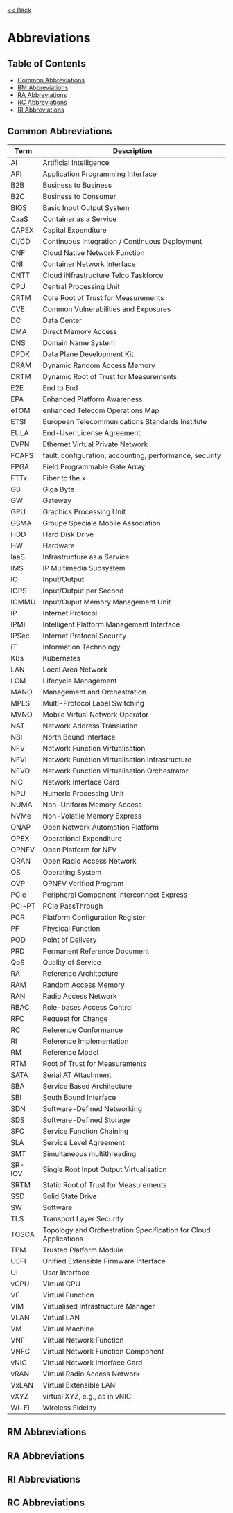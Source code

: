 [<< Back](../)

# Abbreviations


## Table of Contents
* [Common Abbreviations](#1.1)
* [RM Abbreviations](#1.2)
* [RA Abbreviations](#1.3)
* [RC Abbreviations](#1.4)
* [RI Abbreviations](#1.5)

<a name="1.1"></a>
## Common Abbreviations

| Term           | Description                           |
|----------------|-------------                          |
| AI             | Artificial Intelligence               |
| API            | Application Programming Interface     |
| B2B            | Business to Business                  |
| B2C            | Business to Consumer                  |
| BIOS           | Basic Input Output System             |
| CaaS           | Container as a Service                |
| CAPEX          | Capital Expenditure                   |
| CI/CD          | Continuous Integration / Continuous Deployment |
| CNF            | Cloud Native Network Function          |
| CNI            | Container Network Interface           |
| CNTT           | Cloud iNfrastructure Telco Taskforce  |
| CPU            | Central Processing Unit               |
| CRTM           | Core Root of Trust for Measurements        |
| CVE            | Common Vulnerabilities and Exposures  |
| DC             | Data Center                           |
| DMA            | Direct Memory Access                  |
| DNS            | Domain Name System                    |
| DPDK           | Data Plane Development Kit            |
| DRAM           | Dynamic Random Access Memory          |
| DRTM           | Dynamic Root of Trust for Measurements        |
| E2E            | End to End                            |
| EPA            | Enhanced Platform Awareness           |
| eTOM           | enhanced Telecom Operations Map       |
| ETSI           | European Telecommunications Standards Institute |
| EULA           | End-User License Agreement            |
| EVPN           | Ethernet Virtual Private Network      |
| FCAPS          | fault, configuration, accounting, performance, security |
| FPGA           | Field Programmable Gate Array         |
| FTTx           | Fiber to the x                        |
| GB             | Giga Byte                             |
| GW             | Gateway                               |
| GPU            | Graphics Processing Unit              |
| GSMA           | Groupe Speciale Mobile Association    |
| HDD            | Hard Disk Drive                       |
| HW             | Hardware                              |
| IaaS           | Infrastructure as a Service           |
| IMS            | IP Multimedia Subsystem               |
| IO             | Input/Output                          |
| IOPS           | Input/Output per Second               |
| IOMMU          | Input/Ouput Memory Management Unit    |
| IP             | Internet Protocol                     |
| IPMI           | Intelligent Platform Management Interface |
| IPSec          | Internet Protocol Security            |
| IT             | Information Technology                |
| K8s            | Kubernetes                            |
| LAN            | Local Area Network                    |
| LCM            | Lifecycle Management                  |
| MANO           | Management and Orchestration          |
| MPLS           | Multi-Protocol Label Switching        |
| MVNO           | Mobile Virtual Network Operator       |
| NAT            | Network Address Translation           |
| NBI            | North Bound Interface                 |
| NFV            | Network Function Virtualisation       |
| NFVI           | Network Function Virtualisation Infrastructure |
| NFVO           | Network Function Virtualisation Orchestrator |
| NIC            | Network Interface Card                |
| NPU            | Numeric Processing Unit               |
| NUMA           | Non-Uniform Memory Access             |
| NVMe           | Non-Volatile Memory Express           |
| ONAP           | Open Network Automation Platform      |
| OPEX           | Operational Expenditure               |
| OPNFV          | Open Platform for NFV                 |
| ORAN           | Open Radio Access Network             |
| OS             | Operating System                      |
| OVP            | OPNFV Verified Program                |
| PCIe           | Peripheral Component Interconnect Express |
| PCI-PT         | PCIe PassThrough                      |
| PCR            | Platform Configuration Register       |
| PF             | Physical Function                     |
| POD            | Point of Delivery                     |
| PRD            | Permanent Reference Document          |
| QoS            | Quality of Service                    |
| RA             | Reference Architecture                |
| RAM            | Random Access Memory                  |
| RAN            | Radio Access Network                  |
| RBAC           | Role-bases Access Control              |
| RFC            | Request for Change                    |
| RC             | Reference Conformance                 |
| RI             | Reference Implementation              |
| RM             | Reference Model                       |
| RTM            | Root of Trust for Measurements        |
| SATA           | Serial AT Attachment                  |
| SBA            | Service Based Architecture            |
| SBI            | South Bound Interface                 |
| SDN            | Software-Defined Networking           |
| SDS            | Software-Defined Storage              |
| SFC            | Service Function Chaining             |
| SLA            | Service Level Agreement               |
| SMT            | Simultaneous multithreading           |
| SR-IOV         | Single Root Input Output Virtualisation |
| SRTM           | Static Root of Trust for Measurements        |
| SSD            | Solid State Drive                     |
| SW             | Software                              |
| TLS            | Transport Layer Security              |
| TOSCA          | Topology and Orchestration Specification for Cloud Applications |
| TPM            | Trusted Platform Module               |
| UEFI           | Unified Extensible Firmware Interface  |
| UI             | User Interface                        |
| vCPU           | Virtual CPU                           |
| VF             | Virtual Function                      |
| VIM            | Virtualised Infrastructure Manager    |
| VLAN           | Virtual LAN                           |
| VM             | Virtual Machine                       |
| VNF            | Virtual Network Function              |
| VNFC           | Virtual Network Function Component    |
| vNIC           | Virtual Network Interface Card        |
| vRAN           | Virtual Radio Access Network          |
| VxLAN          | Virtual Extensible LAN                |
| vXYZ           | virtual XYZ, e.g., as in vNIC         |
| Wi-Fi          | Wireless Fidelity                     |


<a name="1.2"></a>
## RM Abbreviations

<a name="1.3"></a>
## RA Abbreviations

<a name="1.4"></a>
## RI Abbreviations

<a name="1.4"></a>
## RC Abbreviations
